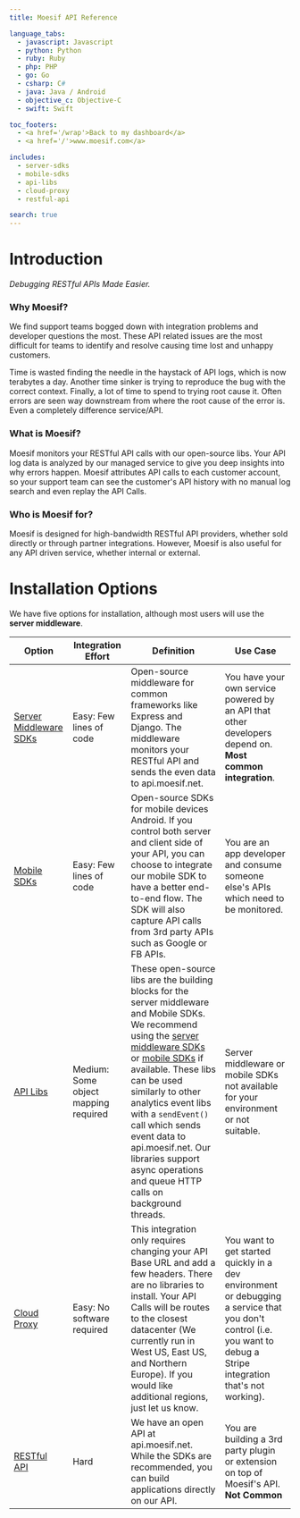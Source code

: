 ```yaml
---
title: Moesif API Reference

language_tabs:
  - javascript: Javascript
  - python: Python
  - ruby: Ruby
  - php: PHP
  - go: Go
  - csharp: C#
  - java: Java / Android
  - objective_c: Objective-C
  - swift: Swift

toc_footers:
  - <a href='/wrap'>Back to my dashboard</a>
  - <a href='/'>www.moesif.com</a>

includes:
  - server-sdks
  - mobile-sdks
  - api-libs
  - cloud-proxy
  - restful-api

search: true
---
```


# Introduction
*Debugging RESTful APIs Made Easier.*

### Why Moesif?
We find support teams bogged down with integration problems and developer questions the most. These API related issues are the most difficult for teams to identify and resolve causing time lost and unhappy customers.

Time is wasted finding the needle in the haystack of API logs, which is now terabytes a day. Another time sinker is trying to reproduce the bug with the correct context. Finally, a lot of time to spend to trying root cause it. Often errors are seen way downstream from where the root cause of the error is. Even a completely difference service/API.

### What is Moesif?
Moesif monitors your RESTful API calls with our open-source libs. Your API log data is analyzed by our managed service to give you deep insights into why errors happen.
Moesif attributes API calls to each customer account, so your support team can see the customer's API history with no manual log search and even replay the API Calls.

### Who is Moesif for?
Moesif is designed for high-bandwidth RESTful API providers, whether sold directly or through partner integrations. However, Moesif is also useful for any API driven service, whether internal or external.

# Installation Options
We have five options for installation, although most users will use the __server middleware__.

Option | Integration Effort | Definition | Use Case
---------- | ------- | ---------- | ----------
[Server Middleware SDKs](#using-server-sdks) | Easy: Few lines of code | Open-source middleware for common frameworks like Express and Django. The middleware monitors your RESTful API and sends the even data to api.moesif.net. | You have your own service powered by an API that other developers depend on. __Most common integration__.
[Mobile SDKs](#using-mobile-sdks) | Easy: Few lines of code | Open-source SDKs for mobile devices Android. If you control both server and client side of your API, you can choose to integrate our mobile SDK to have a better end-to-end flow. The SDK will also capture API calls from 3rd party APIs such as Google or FB APIs. | You are an app developer and consume someone else's APIs which need to be monitored.
[API Libs](#using-api-libs)  | Medium: Some object mapping required | These open-source libs are the building blocks for the server middleware and Mobile SDKs. We recommend using the [server middleware SDKs](#using-server-sdks) or [mobile SDKs](#using-mobile-sdks) if available. These libs can be used similarly to other analytics event libs with a `sendEvent()` call which sends event data to api.moesif.net. Our libraries support async operations and queue HTTP calls on background threads. | Server middleware or mobile SDKs not available for your environment or not suitable.
[Cloud Proxy](#using-cloud-proxy) | Easy: No software required | This integration only requires changing your API Base URL and add a few headers. There are no libraries to install. Your API Calls will be routes to the closest datacenter (We currently run in West US, East US, and Northern Europe). If you would like additional regions, just let us know. | You want to get started quickly in a dev environment or debugging a service that you don't control (i.e. you want to debug a Stripe integration that's not working).
[RESTful API](#using-restful-api) | Hard | We have an open API at api.moesif.net. While the SDKs are recommended, you can build applications directly on our API. | You are building a 3rd party plugin or extension on top of Moesif's API. __Not Common__

